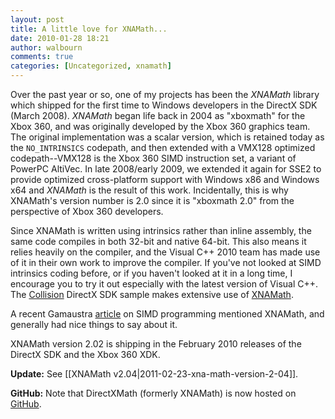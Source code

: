 ```yaml
---
layout: post
title: A little love for XNAMath...
date: 2010-01-28 18:21
author: walbourn
comments: true
categories: [Uncategorized, xnamath]
---
```

Over the past year or so, one of my projects has been the <em>XNAMath</em> library which shipped for the first time to Windows developers in the DirectX SDK (March 2008). <em>XNAMath</em> began life back in 2004 as "xboxmath" for the Xbox 360, and was originally developed by the Xbox 360 graphics team. The original implementation was a scalar version, which is retained today as the ``NO_INTRINSICS`` codepath, and then extended with a VMX128 optimized codepath--VMX128 is the Xbox 360 SIMD instruction set, a variant of PowerPC AltiVec. In late 2008/early 2009, we extended it again for SSE2 to provide optimized cross-platform support with Windows x86 and Windows x64 and <em>XNAMath</em> is the result of this work. Incidentally, this is why XNAMath's version number is 2.0 since it is "xboxmath 2.0" from the perspective of Xbox 360 developers.

Since XNAMath is written using intrinsics rather than inline assembly, the same code compiles in both 32-bit and native 64-bit. This also means it relies heavily on the compiler, and the Visual C++ 2010 team has made use of it in their own work to improve the compiler. If you've not looked at SIMD intrinsics coding before, or if you haven't looked at it in a long time, I encourage you to try it out especially with the latest version of Visual C++. The [Collision](https://github.com/walbourn/directx-sdk-samples/tree/master/Collision) DirectX SDK sample makes extensive use of [XNAMath](https://docs.microsoft.com/en-us/windows/desktop/dxmath/ovw-xnamath-progguide).

A recent Gamaustra [article](http://www.gamasutra.com/view/feature/4248/designing_fast_crossplatform_simd_.php) on SIMD programming mentioned XNAMath, and generally had nice things to say about it.

XNAMath version 2.02 is shipping in the February 2010 releases of the DirectX SDK and the Xbox 360 XDK.

<strong>Update:</strong> See [[XNAMath v2.04|2011-02-23-xna-math-version-2-04]].

<strong>GitHub:</strong> Note that DirectXMath (formerly XNAMath) is now hosted on [GitHub](https://github.com/Microsoft/DirectXMath).
